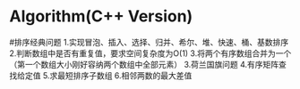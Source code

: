 # Algorithm(C++ Version)
#排序经典问题
1.实现冒泡、插入、选择、归并、希尔、堆、快速、桶、基数排序
2.判断数组中是否有重复值，要求空间复杂度为O(1)
3.将两个有序数组合并为一个（第一个数组大小刚好容纳两个数组中全部元素）
3.荷兰国旗问题
4.有序矩阵查找给定值
5.求最短排序子数组
6.相邻两数的最大差值